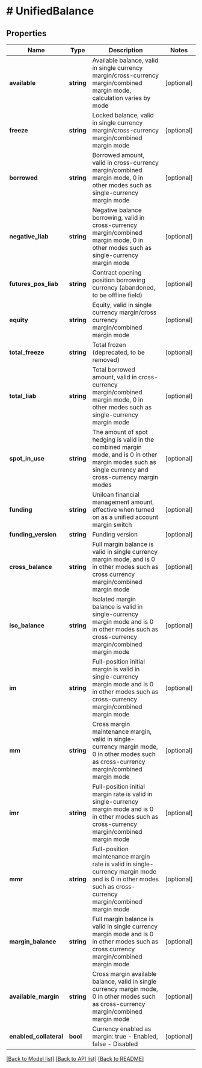 # # UnifiedBalance

## Properties

Name | Type | Description | Notes
------------ | ------------- | ------------- | -------------
**available** | **string** | Available balance, valid in single currency margin/cross-currency margin/combined margin mode, calculation varies by mode | [optional] 
**freeze** | **string** | Locked balance, valid in single currency margin/cross-currency margin/combined margin mode | [optional] 
**borrowed** | **string** | Borrowed amount, valid in cross-currency margin/combined margin mode, 0 in other modes such as single-currency margin mode | [optional] 
**negative_liab** | **string** | Negative balance borrowing, valid in cross-currency margin/combined margin mode, 0 in other modes such as single-currency margin mode | [optional] 
**futures_pos_liab** | **string** | Contract opening position borrowing currency (abandoned, to be offline field) | [optional] 
**equity** | **string** | Equity, valid in single currency margin/cross currency margin/combined margin mode | [optional] 
**total_freeze** | **string** | Total frozen (deprecated, to be removed) | [optional] 
**total_liab** | **string** | Total borrowed amount, valid in cross-currency margin/combined margin mode, 0 in other modes such as single-currency margin mode | [optional] 
**spot_in_use** | **string** | The amount of spot hedging is valid in the combined margin mode, and is 0 in other margin modes such as single currency and cross-currency margin modes | [optional] 
**funding** | **string** | Uniloan financial management amount, effective when turned on as a unified account margin switch | [optional] 
**funding_version** | **string** | Funding version | [optional] 
**cross_balance** | **string** | Full margin balance is valid in single currency margin mode, and is 0 in other modes such as cross currency margin/combined margin mode | [optional] 
**iso_balance** | **string** | Isolated margin balance is valid in single-currency margin mode and is 0 in other modes such as cross-currency margin/combined margin mode | [optional] 
**im** | **string** | Full-position initial margin is valid in single-currency margin mode and is 0 in other modes such as cross-currency margin/combined margin mode | [optional] 
**mm** | **string** | Cross margin maintenance margin, valid in single-currency margin mode, 0 in other modes such as cross-currency margin/combined margin mode | [optional] 
**imr** | **string** | Full-position initial margin rate is valid in single-currency margin mode and is 0 in other modes such as cross-currency margin/combined margin mode | [optional] 
**mmr** | **string** | Full-position maintenance margin rate is valid in single-currency margin mode and is 0 in other modes such as cross-currency margin/combined margin mode | [optional] 
**margin_balance** | **string** | Full margin balance is valid in single currency margin mode and is 0 in other modes such as cross currency margin/combined margin mode | [optional] 
**available_margin** | **string** | Cross margin available balance, valid in single currency margin mode, 0 in other modes such as cross-currency margin/combined margin mode | [optional] 
**enabled_collateral** | **bool** | Currency enabled as margin: true - Enabled, false - Disabled | [optional] 

[[Back to Model list]](../../README.md#documentation-for-models) [[Back to API list]](../../README.md#documentation-for-api-endpoints) [[Back to README]](../../README.md)

